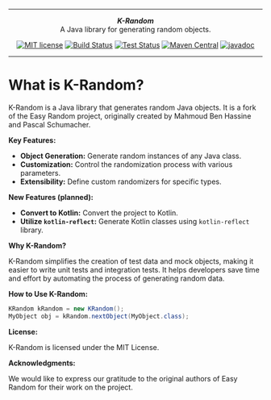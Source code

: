 ***

<div align="center">
    <b><em>K-Random</em></b><br>
    A Java library for generating random objects.
</div>

<div align="center">

[![MIT license](http://img.shields.io/badge/license-MIT-brightgreen.svg?style=flat)](http://opensource.org/licenses/MIT)
[![Build Status](https://github.com/k-random/k-random/actions/workflows/build-and-test.yml/badge.svg)](https://github.com/k-random/k-random/actions/workflows/build-and-test.yml)
[![Test Status](https://github.com/k-random/k-random/actions/workflows/test-report.yml/badge.svg)](https://github.com/k-random/k-random/actions/workflows/test-report.yml)
[![Maven Central](https://img.shields.io/maven-central/v/io.github.k-random/k-random-core
)](https://central.sonatype.com/artifact/io.github.k-random/k-random-core)
[![javadoc](https://javadoc.io/badge2/io.github.k-random/k-random-core/javadoc.svg)](https://javadoc.io/doc/io.github.k-random/k-random-core)

</div>

***

# What is K-Random?

K-Random is a Java library that generates random Java objects. It is a fork of the Easy Random project, originally created by Mahmoud Ben Hassine and Pascal Schumacher.

**Key Features:**

* **Object Generation:** Generate random instances of any Java class.
* **Customization:** Control the randomization process with various parameters.
* **Extensibility:** Define custom randomizers for specific types.

**New Features (planned):**

* **Convert to Kotlin:** Convert the project to Kotlin.
* **Utilize `kotlin-reflect`:** Generate Kotlin classes using `kotlin-reflect` library.

**Why K-Random?**

K-Random simplifies the creation of test data and mock objects, making it easier to write unit tests and integration tests. It helps developers save time and effort by automating the process of generating random data.

**How to Use K-Random:**

```java
KRandom kRandom = new KRandom();
MyObject obj = kRandom.nextObject(MyObject.class);
```

**License:**

K-Random is licensed under the MIT License.

**Acknowledgments:**

We would like to express our gratitude to the original authors of Easy Random for their work on the project.